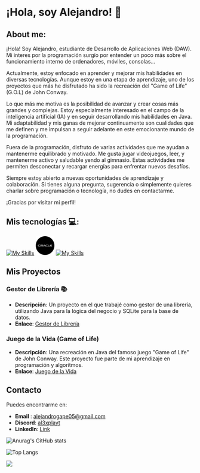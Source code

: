 # ¡Hola, soy Alejandro! 👋
## About me:
¡Hola! Soy Alejandro, estudiante de Desarrollo de Aplicaciones Web (DAW). Mi interes por la programación surgío por entender un poco más sobre el funcionamiento interno de ordenadores, móviles, consolas...

Actualmente, estoy enfocado en aprender y mejorar mis habilidades en diversas tecnologías. Aunque estoy en una etapa de aprendizaje, uno de los proyectos que más he disfrutado ha sido la recreación del "Game of Life" (G.O.L) de John Conway. 

Lo que más me motiva es la posibilidad de avanzar y crear cosas más grandes y complejas. Estoy especialmente interesado en el campo de la inteligencia artificial (IA) y en seguir desarrollando mis habilidades en Java. Mi adaptabilidad y mis ganas de mejorar continuamente son cualidades que me definen y me impulsan a seguir adelante en este emocionante mundo de la programación.

Fuera de la programación, disfruto de varias actividades que me ayudan a mantenerme equilibrado y motivado. Me gusta jugar videojuegos, leer, y mantenerme activo y saludable yendo al gimnasio. Estas actividades me permiten desconectar y recargar energías para enfrentar nuevos desafíos.

Siempre estoy abierto a nuevas oportunidades de aprendizaje y colaboración. Si tienes alguna pregunta, sugerencia o simplemente quieres charlar sobre programación o tecnología, no dudes en contactarme.

¡Gracias por visitar mi perfil!

## Mis tecnologías 💻:

[![My Skills](https://skillicons.dev/icons?i=java,html,css,mysql&theme=light)](https://skillicons.dev)
<a href="https://skillicons.dev"><img src="./ora.png" alt="Oracle" width="50" height="50"></a>
[![My Skills](https://skillicons.dev/icons?i=py,git&theme=light)](https://skillicons.dev)
## Mis Proyectos

### Gestor de Librería 📚

- **Descripción**: Un proyecto en el que trabajé como gestor de una librería, utilizando Java para la lógica del negocio y SQLite para la base de datos.
- **Enlace**: [Gestor de Librería](https://github.com/al3xplayt/gestorLibreria)

### Juego de la Vida (Game of Life)

- **Descripción**: Una recreación en Java del famoso juego "Game of Life" de John Conway. Este proyecto fue parte de mi aprendizaje en programación y algoritmos.
- **Enlace**: [Juego de la Vida](https://github.com/al3xplayt/GameOfLife-Conyaw-s-by-Ale)

## Contacto 

Puedes encontrarme en:

- **Email** : alejandrogape05@gmail.com
- **Discord**: [al3xplayt](https://discord.com/users/al3xplayt)
- **LinkedIn**: [Link](www.linkedin.com/in/alejandro-gallego-pérez-897020293)

![Anurag's GitHub stats](https://github-readme-stats.vercel.app/api?username=al3xplayt&show_icons=true&theme=transparent)

![Top Langs](https://github-readme-stats.vercel.app/api/top-langs/?username=al3xplayt&layout=compact&theme=transparent) 

[![](https://visitcount.itsvg.in/api?id=al3xplayt&label=Profile%20Views&color=6&icon=0&pretty=false)](https://visitcount.itsvg.in)

